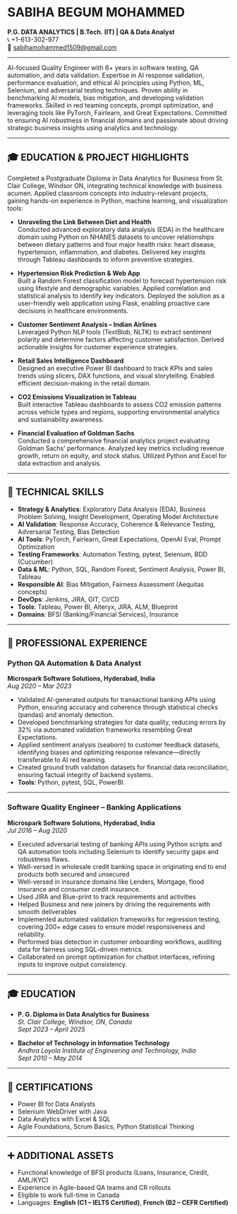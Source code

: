 # SABIHA BEGUM MOHAMMED

**P.G. DATA ANALYTICS | B.Tech. (IT) | QA & Data Analyst**  
📞 +1-613-302-977  
📧 sabihamohammed1509@gmail.com  


---

AI-focused Quality Engineer with 6+ years in software testing, QA automation, and data validation. Expertise in AI response validation, performance evaluation, and ethical AI principles using Python, ML, Selenium, and adversarial testing techniques. Proven ability in benchmarking AI models, bias mitigation, and developing validation frameworks. Skilled in red teaming concepts, prompt optimization, and leveraging tools like PyTorch, Fairlearn, and Great Expectations. Committed to ensuring AI robustness in financial domains and passionate about driving strategic business insights using analytics and technology.

---

## 🎓 EDUCATION & PROJECT HIGHLIGHTS

Completed a Postgraduate Diploma in Data Analytics for Business from St. Clair College, Windsor ON, integrating technical knowledge with business acumen. Applied classroom concepts into industry-relevant projects, gaining hands-on experience in Python, machine learning, and visualization tools:

- **Unraveling the Link Between Diet and Health**  
  Conducted advanced exploratory data analysis (EDA) in the healthcare domain using Python on NHANES datasets to uncover relationships between dietary patterns and four major health risks: heart disease, hypertension, inflammation, and diabetes. Delivered key insights through Tableau dashboards to inform preventive strategies.

- **Hypertension Risk Prediction & Web App**  
  Built a Random Forest classification model to forecast hypertension risk using lifestyle and demographic variables. Applied correlation and statistical analysis to identify key indicators. Deployed the solution as a user-friendly web application using Flask, enabling proactive care decisions in healthcare environments.

- **Customer Sentiment Analysis – Indian Airlines**  
  Leveraged Python NLP tools (TextBlob, NLTK) to extract sentiment polarity and determine factors affecting customer satisfaction. Derived actionable insights for customer experience strategies.

- **Retail Sales Intelligence Dashboard**  
  Designed an executive Power BI dashboard to track KPIs and sales trends using slicers, DAX functions, and visual storytelling. Enabled efficient decision-making in the retail domain.

- **CO2 Emissions Visualization in Tableau**  
  Built interactive Tableau dashboards to assess CO2 emission patterns across vehicle types and regions, supporting environmental analytics and sustainability awareness.

- **Financial Evaluation of Goldman Sachs**  
  Conducted a comprehensive financial analytics project evaluating Goldman Sachs’ performance. Analyzed key metrics including revenue growth, return on equity, and stock status. Utilized Python and Excel for data extraction and analysis.

---

## 🧰 TECHNICAL SKILLS

- **Strategy & Analytics**: Exploratory Data Analysis (EDA), Business Problem Solving, Insight Development, Operating Model Architecture  
- **AI Validation**: Response Accuracy, Coherence & Relevance Testing, Adversarial Testing, Bias Detection  
- **AI Tools**: PyTorch, Fairlearn, Great Expectations, OpenAI Eval, Prompt Optimization  
- **Testing Frameworks**: Automation Testing, pytest, Selenium, BDD (Cucumber)  
- **Data & ML**: Python, SQL, Random Forest, Sentiment Analysis, Power BI, Tableau  
- **Responsible AI**: Bias Mitigation, Fairness Assessment (Aequitas concepts)  
- **DevOps**: Jenkins, JIRA, GIT, CI/CD  
- **Tools**: Tableau, Power BI, Alteryx, JIRA, ALM, Blueprint  
- **Domains**: BFSI (Banking/Financial Services), Insurance

---

## 💼 PROFESSIONAL EXPERIENCE

### **Python QA Automation & Data Analyst**  
**Microspark Software Solutions, Hyderabad, India**  
*Aug 2020 – Mar 2023*

- Validated AI-generated outputs for transactional banking APIs using Python, ensuring accuracy and coherence through statistical checks (pandas) and anomaly detection.  
- Developed benchmarking strategies for data quality, reducing errors by 32% via automated validation frameworks resembling Great Expectations.  
- Applied sentiment analysis (seaborn) to customer feedback datasets, identifying biases and optimizing response relevance—directly transferable to AI red teaming.  
- Created ground truth validation datasets for financial data reconciliation, ensuring factual integrity of backend systems.  
- **Tools**: Python, pytest, SQL, PowerBI.

---

### **Software Quality Engineer – Banking Applications**  
**Microspark Software Solutions, Hyderabad, India**  
*Jul 2016 – Aug 2020*

- Executed adversarial testing of banking APIs using Python scripts and QA automation tools including Selenium to identify security gaps and robustness flaws.  
- Well-versed in wholesale credit banking space in originating end to end products both secured and unsecured  
- Well-versed in insurance domains like Lenders, Mortgage, flood insurance and consumer credit insurance.  
- Used JIRA and Blue-print to track requirements and activities  
- Helped Business and new joiners by driving the requirements with smooth deliverables  
- Implemented automated validation frameworks for regression testing, covering 200+ edge cases to ensure model responsiveness and reliability.  
- Performed bias detection in customer onboarding workflows, auditing data for fairness using SQL-driven metrics.  
- Collaborated on prompt optimization for chatbot interfaces, refining inputs to improve output consistency.

---

## 🎓 EDUCATION

- **P. G. Diploma in Data Analytics for Business**  
  *St. Clair College, Windsor, ON, Canada*  
  *Sept 2023 – April 2025*

- **Bachelor of Technology in Information Technology**  
  *Andhra Loyola Institute of Engineering and Technology, India*  
  *Sept 2010 – May 2014*

---

## 📜 CERTIFICATIONS

- Power BI for Data Analysts  
- Selenium WebDriver with Java  
- Data Analytics with Excel & SQL  
- Agile Foundations, Scrum Basics, Python Statistical Thinking

---

## ➕ ADDITIONAL ASSETS

- Functional knowledge of BFSI products (Loans, Insurance, Credit, AML/KYC)  
- Experience in Agile-based QA teams and CR rollouts  
- Eligible to work full-time in Canada  
- Languages: **English (C1 – IELTS Certified)**, **French (B2 – CEFR Certified)**
